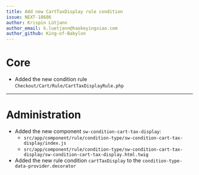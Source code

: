 ```yaml
---
title: Add new CartTaxDisplay rule condition
issue: NEXT-18686
author: Krispin Lütjann
author_email: k.luetjann@haokeyingxiao.com
author_github: King-of-Babylon
---
```

# Core
* Added the new condition rule `Checkout/Cart/Rule/CartTaxDisplayRule.php`
___
# Administration
*  Added the new component `sw-condition-cart-tax-display`:
    * `src/app/component/rule/condition-type/sw-condition-cart-tax-display/index.js`
    * `src/app/component/rule/condition-type/sw-condition-cart-tax-display/sw-condition-cart-tax-display.html.twig`
* Added the new rule condition `cartTaxDisplay` to the `condition-type-data-provider.decorator`
